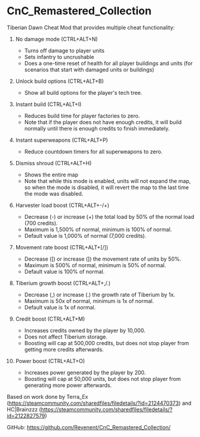 # CnC_Remastered_Collection

Tiberian Dawn Cheat Mod that provides multiple cheat functionality:

1.  No damage mode (CTRL+ALT+N)
    - Turns off damage to player units
    - Sets infantry to uncrushable
    - Does a one-time reset of health for all player buildings and units (for scenarios that start with damaged units or buildings)

2.  Unlock build options (CTRL+ALT+B)
    - Show all build options for the player's tech tree.

3.  Instant build (CTRL+ALT+I)
    - Reduces build time for player factories to zero.
    - Note that if the player does not have enough credits, it will build normally until there is enough credits to finish immediately.

4.  Instant superweapons (CTRL+ALT+P)
    - Reduce countdown timers for all superweapons to zero.

5.  Dismiss shroud (CTRL+ALT+H)
    - Shows the entire map
    - Note that while this mode is enabled, units will not expand the map, so when the mode is disabled, it will revert the map to the last time the mode was disabled.

6.  Harvester load boost (CTRL+ALT+-/+)
    - Decrease (-) or increase (+) the total load by 50% of the normal load (700 credits).
    - Maximum is 1,500% of normal, minimum is 100% of normal.
    - Default value is 1,000% of normal (7,000 credits).

7.  Movement rate boost (CTRL+ALT+[/])
    - Decrease ([) or increase (]) the movement rate of units by 50%.
    - Maximum is 500% of normal, minimum is 50% of normal.
    - Default value is 100% of normal.

8.  Tiberium growth boost (CTRL+ALT+,/.)
    - Decrease (,) or increase (.) the growth rate of Tiberium by 1x.
    - Maximum is 50x of normal, minimum is 1x of normal.
    - Default value is 1x of normal.

9.  Credit boost (CTRL+ALT+M)
    - Increases credits owned by the player by 10,000.
    - Does not affect Tiberium storage.
    - Boosting will cap at 500,000 credits, but does not stop player from getting more credits afterwards.

10. Power boost (CTRL+ALT+O)
    - Increases power generated by the player by 200.
    - Boosting will cap at 50,000 units, but does not stop player from generating more power afterwards.


Based on work done by Terra_Ex (https://steamcommunity.com/sharedfiles/filedetails/?id=2124470373) and HC|Brainzzz (https://steamcommunity.com/sharedfiles/filedetails/?id=2122827579)

GitHub: https://github.com/Revenent/CnC_Remastered_Collection/
